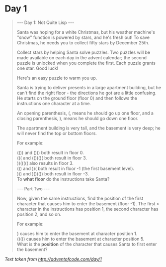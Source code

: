 # Day 1

> --- Day 1: Not Quite Lisp ---
>
> Santa was hoping for a white Christmas, but his weather machine's "snow" function is powered by stars, and he's fresh out! To save Christmas, he needs you to collect fifty stars by December 25th.
> 
> Collect stars by helping Santa solve puzzles. Two puzzles will be made available on each day in the advent calendar; the second puzzle is unlocked when you complete the first. Each puzzle grants one star. Good luck!
> 
> Here's an easy puzzle to warm you up.
> 
> Santa is trying to deliver presents in a large apartment building, but he can't find the right floor - the directions he got are a little confusing. He starts on the ground floor (floor 0) and then follows the instructions one character at a time.
> 
> An opening parenthesis, (, means he should go up one floor, and a closing parenthesis, ), means he should go down one floor.
> 
> The apartment building is very tall, and the basement is very deep; he will never find the top or bottom floors.
> 
> For example:
> 
> (()) and ()() both result in floor 0.  
> ((( and (()(()( both result in floor 3.  
> ))((((( also results in floor 3.  
> ()) and ))( both result in floor -1 (the first basement level).  
> ))) and )())()) both result in floor -3.  
> To **what floor** do the instructions take Santa?  
>  
> --- Part Two ---
> 
> Now, given the same instructions, find the position of the first character that causes him to enter the basement (floor -1). The first > character in the instructions has position 1, the second character has position 2, and so on.
> 
> For example:
>   
> ) causes him to enter the basement at character position 1.  
> ()()) causes him to enter the basement at character position 5.  
> What is the **position** of the character that causes Santa to first enter the basement?  

_Text taken from http://adventofcode.com/day/1_
